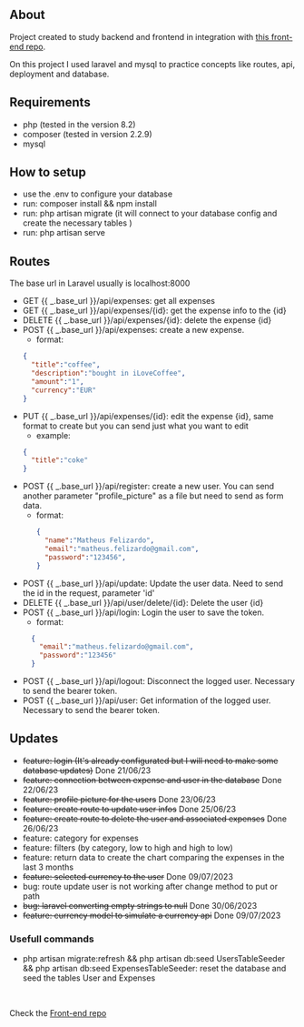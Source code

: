 ## About
Project created to study backend and frontend in integration with <a href="https://github.com/MatheusFelizardo/saidinhas">this front-end repo</a>.

On this project I used laravel and mysql to practice concepts like routes, api, deployment and database.

## Requirements
- php (tested in the version 8.2)
- composer (tested in version 2.2.9)
- mysql

## How to setup
 - use the .env to configure your database
 - run: composer install && npm install
 - run: php artisan migrate (it will connect to your database config and create the necessary tables )
 - run: php artisan serve

## Routes
  The base url in Laravel usually is localhost:8000
  - GET {{ _.base_url }}/api/expenses: get all expenses
  - GET {{ _.base_url }}/api/expenses/{id}: get the expense info to the {id}
  - DELETE {{ _.base_url }}/api/expenses/{id}: delete the expense {id}
  - POST {{ _.base_url }}/api/expenses: create a new expense.
    - format: 
    ```JSON 
    {
      "title":"coffee",
      "description":"bought in iLoveCoffee",
      "amount":"1",
      "currency":"EUR"
    } 
    ```
  - PUT {{ _.base_url }}/api/expenses/{id}: edit the expense {id}, same format to create but you can send just what you want to edit
    - example:
    ```JSON 
    {
      "title":"coke"
    } 
    ```
  - POST {{ _.base_url }}/api/register: create a new user. You can send another parameter "profile_picture" as a file but need to send as form data.
    - format: 
      ```JSON 
      {
        "name":"Matheus Felizardo",
        "email":"matheus.felizardo@gmail.com",
        "password":"123456",
      } 
      ```
  - POST {{ _.base_url }}/api/update: Update the user data. Need to send the id in the request, parameter 'id'
  - DELETE {{ _.base_url }}/api/user/delete/{id}: Delete the user {id}
  - POST {{ _.base_url }}/api/login: Login the user to save the token.
     - format: 
      ```JSON 
        {
          "email":"matheus.felizardo@gmail.com",
          "password":"123456"
        }
      ```
  - POST {{ _.base_url }}/api/logout: Disconnect the logged user. Necessary to send the bearer token.
  - POST {{ _.base_url }}/api/user: Get information of the logged user. Necessary to send the bearer token.
  
## Updates

- ~~feature: login (It's already configurated but I will need to make some database updates)~~ Done 21/06/23
- ~~feature: connection between expense and user in the database~~ Done 22/06/23 
- ~~feature: profile picture for the users~~ Done 23/06/23 
- ~~feature: create route to update user infos~~ Done 25/06/23
- ~~feature: create route to delete the user and associated expenses~~ Done 26/06/23
- feature: category for expenses
- feature: filters (by category, low to high and high to low)
- feature: return data to create the chart comparing the expenses in the last 3 months
- ~~feature: selected currency to the user~~ Done 09/07/2023
- bug: route update user is not working after change method to put or path
- ~~bug: laravel converting empty strings to null~~ Done 30/06/2023
- ~~feature: currency model to simulate a currency api~~ Done 09/07/2023

### Usefull commands
- php artisan migrate:refresh && php artisan db:seed UsersTableSeeder && php artisan db:seed ExpensesTableSeeder: reset the database and seed the tables User and Expenses

<br/>
<p>Check the <a href="https://github.com/MatheusFelizardo/saidinhas">Front-end repo</a></p> 
